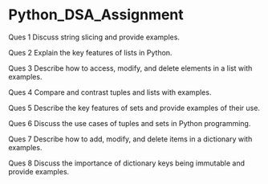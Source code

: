 # Python_DSA_Assignment
                         
Ques 1  Discuss string slicing and provide examples.

Ques 2  Explain the key features of lists in Python.

Ques 3  Describe how to access, modify, and delete elements in a list with examples.

Ques 4  Compare and contrast tuples and lists with examples.

Ques 5  Describe the key features of sets and provide examples of their use.

Ques 6  Discuss the use cases of tuples and sets in Python programming.

Ques 7  Describe how to add, modify, and delete items in a dictionary with examples.

Ques 8  Discuss the importance of dictionary keys being immutable and provide examples.
